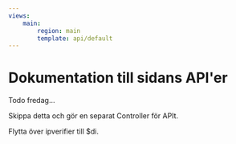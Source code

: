 ```yaml
---
views:
    main:
        region: main
        template: api/default
---
```

        

Dokumentation till sidans API'er
=========================

Todo fredag...

Skippa detta och gör en separat Controller för APIt.

Flytta över ipverifier till $di.